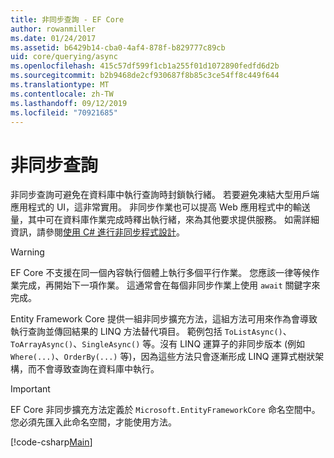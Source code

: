```yaml
---
title: 非同步查詢 - EF Core
author: rowanmiller
ms.date: 01/24/2017
ms.assetid: b6429b14-cba0-4af4-878f-b829777c89cb
uid: core/querying/async
ms.openlocfilehash: 415c57df599f1cb1a255f01d1072890fedfd6d2b
ms.sourcegitcommit: b2b9468de2cf930687f8b85c3ce54ff8c449f644
ms.translationtype: MT
ms.contentlocale: zh-TW
ms.lasthandoff: 09/12/2019
ms.locfileid: "70921685"
---
```

# <a name="asynchronous-queries"></a>非同步查詢

非同步查詢可避免在資料庫中執行查詢時封鎖執行緒。 若要避免凍結大型用戶端應用程式的 UI，這非常實用。 非同步作業也可以提高 Web 應用程式中的輸送量，其中可在資料庫作業完成時釋出執行緒，來為其他要求提供服務。 如需詳細資訊，請參閱[使用 C# 進行非同步程式設計](https://docs.microsoft.com/dotnet/csharp/async)。

> [!WARNING]  
> EF Core 不支援在同一個內容執行個體上執行多個平行作業。 您應該一律等候作業完成，再開始下一項作業。 這通常會在每個非同步作業上使用 `await` 關鍵字來完成。

Entity Framework Core 提供一組非同步擴充方法，這組方法可用來作為會導致執行查詢並傳回結果的 LINQ 方法替代項目。 範例包括 `ToListAsync()`、`ToArrayAsync()`、`SingleAsync()` 等。沒有 LINQ 運算子的非同步版本 (例如 `Where(...)`、`OrderBy(...)` 等)，因為這些方法只會逐漸形成 LINQ 運算式樹狀架構，而不會導致查詢在資料庫中執行。

> [!IMPORTANT]  
> EF Core 非同步擴充方法定義於 `Microsoft.EntityFrameworkCore` 命名空間中。 您必須先匯入此命名空間，才能使用方法。

[!code-csharp[Main](../../../samples/core/Querying/Async/Sample.cs#Sample)]
